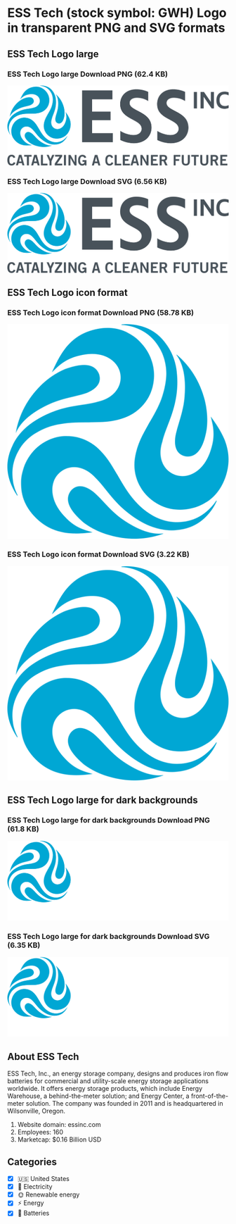 # ESS Tech (stock symbol: GWH) Logo in transparent PNG and SVG formats

## ESS Tech Logo large

### ESS Tech Logo large Download PNG (62.4 KB)

![ESS Tech Logo large Download PNG (62.4 KB)](/img/orig/GWH_BIG-5371192c.png)

### ESS Tech Logo large Download SVG (6.56 KB)

![ESS Tech Logo large Download SVG (6.56 KB)](/img/orig/GWH_BIG-8dd8f580.svg)

## ESS Tech Logo icon format

### ESS Tech Logo icon format Download PNG (58.78 KB)

![ESS Tech Logo icon format Download PNG (58.78 KB)](/img/orig/GWH-72c6c53c.png)

### ESS Tech Logo icon format Download SVG (3.22 KB)

![ESS Tech Logo icon format Download SVG (3.22 KB)](/img/orig/GWH-ba58a342.svg)

## ESS Tech Logo large for dark backgrounds

### ESS Tech Logo large for dark backgrounds Download PNG (61.8 KB)

![ESS Tech Logo large for dark backgrounds Download PNG (61.8 KB)](/img/orig/GWH_BIG.D-818773c4.png)

### ESS Tech Logo large for dark backgrounds Download SVG (6.35 KB)

![ESS Tech Logo large for dark backgrounds Download SVG (6.35 KB)](/img/orig/GWH_BIG.D-a930c88b.svg)

## About ESS Tech

ESS Tech, Inc., an energy storage company, designs and produces iron flow batteries for commercial and utility-scale energy storage applications worldwide. It offers energy storage products, which include Energy Warehouse, a behind-the-meter solution; and Energy Center, a front-of-the-meter solution. The company was founded in 2011 and is headquartered in Wilsonville, Oregon.

1. Website domain: essinc.com
2. Employees: 160
3. Marketcap: $0.16 Billion USD


## Categories
- [x] 🇺🇸 United States
- [x] 🔋 Electricity
- [x] 🌞 Renewable energy
- [x] ⚡ Energy
- [x] 🔋 Batteries
